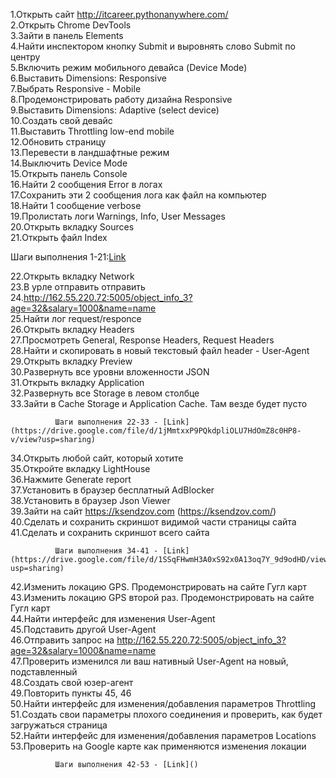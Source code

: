 1.Открыть сайт http://itcareer.pythonanywhere.com/  
2.Открыть Chrome DevTools  
3.Зайти в панель Elements  
4.Найти инспектором кнопку Submit и выровнять слово Submit по центру  
5.Включить режим мобильного девайса (Device Mode)  
6.Выставить Dimensions: Responsive   
7.Выбрать Responsive - Mobile  
8.Продемонстрировать работу дизайна Responsive  
9.Выставить Dimensions: Adaptive (select device)  
10.Создать свой девайс  
11.Выставить Throttling low-end mobile  
12.Обновить страницу  
13.Перевести в ландшафтные режим  
14.Выключить Device Mode  
15.Открыть панель Console  
16.Найти 2 сообщения Error в логах  
17.Сохранить эти 2 сообщения лога как файл на компьютер  
18.Найти 1 сообщение verbose  
19.Пролистать логи Warnings, Info, User Messages  
20.Открыть вкладку Sources  
21.Открыть файл Index  

 Шаги выполнения 1-21:[Link](https://drive.google.com/file/d/1BJg1PcpIn-BAv9LRCGQNf94NoXpGAWn0/view?usp=sharing)

22.Открыть вкладку Network  
23.В урле отправить отправить 24.http://162.55.220.72:5005/object_info_3?age=32&salary=1000&name=name   
25.Найти лог request/responce    
26.Открыть вкладку Headers  
27.Просмотреть General, Response Headers, Request Headers  
28.Найти и скопировать в новый текстовый файл header - User-Agent  
29.Открыть вкладку Preview  
30.Развернуть все уровни вложенности JSON  
31.Открыть вкладку Application  
32.Развернуть все Storage в левом столбце  
33.Зайти в Cache Storage и Application Cache. Там везде будет пусто  

              Шаги выполнения 22-33 - [Link](https://drive.google.com/file/d/1jMmtxxP9PQkdpliOLU7HdOmZ8c0HP8-v/view?usp=sharing)  

34.Открыть любой сайт, который хотите  
35.Откройте вкладку LightHouse  
36.Нажмите Generate report  
37.Установить в браузер бесплатный AdBlocker  
38.Установить в браузер Json Viewer  
39.Зайти на сайт https://ksendzov.com (https://ksendzov.com/)  
40.Сделать и сохранить скриншот видимой части страницы сайта  
41.Сделать и сохранить скриншот всего сайта  

              Шаги выполнения 34-41 - [Link](https://drive.google.com/file/d/1SSqFHwmH3A0xS92x0A13oq7Y_9d9odHD/view?usp=sharing)  

42.Изменить локацию GPS. Продемонстрировать на сайте Гугл карт  
43.Изменить локацию GPS второй раз. Продемонстрировать на сайте Гугл карт  
44.Найти интерфейс для изменения User-Agent  
45.Подставить другой User-Agent   
46.Отправить запрос на http://162.55.220.72:5005/object_info_3?age=32&salary=1000&name=name   
47.Проверить изменился ли ваш нативный User-Agent на новый, подставленный  
48.Создать свой юзер-агент  
49.Повторить пункты 45, 46  
50.Найти интерфейс для изменения/добавления параметров Throttling  
51.Создать свои параметры плохого соединения и проверить, как будет загружаться страница  
52.Найти интерфейс для изменения/добавления параметров Locations  
53.Проверить на Google карте как применяются изменения локации  

              Шаги выполнения 42-53 - [Link]()  
